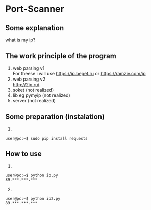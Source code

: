 # Port-Scanner

## Some explanation
what is my ip?  

## The work principle of the program
1. web parsing v1  
For theese i will use https://ip.beget.ru or https://ramziv.com/ip  
2. web parsing v2  
http://2ip.ru/
3. soket (not realized)
4. lib eg pymyip (not realized)
5. server (not realized)

## Some preparation (instalation)
1. 
```console
user@pc:~$ sudo pip install requests
```

## How to use
1. 
```console
user@pc:~$ python ip.py 
89.***.***.***
```
2.
```console
user@pc:~$ python ip2.py 
89.***.***.***
```

